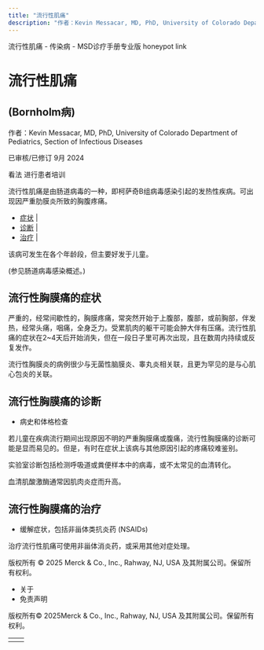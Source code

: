 ```yaml
---
title: "流行性肌痛"
description: "作者：Kevin Messacar, MD, PhD, University of Colorado Department of Pediatrics, Section of Infectious Diseases"
---
```


﻿流行性肌痛 \- 传染病 \- MSD诊疗手册专业版 honeypot link

# 流行性肌痛

## (Bornholm病)

作者：Kevin Messacar, MD, PhD, University of Colorado Department of Pediatrics, Section of Infectious Diseases

已审核/已修订 9月 2024

看法 进行患者培训

流行性肌痛是由肠道病毒的一种，即柯萨奇B组病毒感染引起的发热性疾病。可出现因严重肋膜炎所致的胸腹疼痛。

- [症状](#症状_v25242036_zh) \|
- [诊断](#诊断_v1020134_zh) \|
- [治疗](#治疗_v1020142_zh) \|

该病可发生在各个年龄段，但主要好发于儿童。

(参见肠道病毒感染概述。)

## 流行性胸膜痛的症状

严重的，经常间歇性的，胸膜疼痛，常突然开始于上腹部，腹部，或前胸部，伴发热，经常头痛，咽痛，全身乏力。受累肌肉的躯干可能会肿大伴有压痛。流行性肌痛的症状在2~4天后开始消失，但在一段日子里可再次出现，且在数周内持续或反复发作。

流行性胸膜炎的病例很少与无菌性脑膜炎、睾丸炎相关联，且更为罕见的是与心肌心包炎的关联。

## 流行性胸膜痛的诊断

- 病史和体格检查


若儿童在疾病流行期间出现原因不明的严重胸膜痛或腹痛，流行性胸膜痛的诊断可能是显而易见的。但是，有时在症状上该病与其他原因引起的疼痛较难鉴别。

实验室诊断包括检测呼吸道或粪便样本中的病毒，或不太常见的血清转化。

血清肌酸激酶通常因肌肉炎症而升高。

## 流行性胸膜痛的治疗

- 缓解症状，包括非甾体类抗炎药 (NSAIDs)


治疗流行性肌痛可使用非甾体消炎药，或采用其他对症处理。



版权所有 © 2025
Merck & Co., Inc., Rahway, NJ, USA 及其附属公司。保留所有权利。

- 关于
- 免责声明

版权所有© 2025Merck & Co., Inc., Rahway, NJ, USA 及其附属公司。保留所有权利。

|     |     |
| --- | --- |
|  |  |